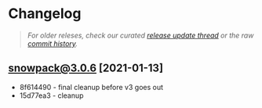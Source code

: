 # Changelog

> _For older releses, check our curated [release update thread](https://github.com/snowpackjs/snowpack/discussions/1183) or the raw [commit history](https://github.com/snowpackjs/snowpack/commits/main/snowpack)._

## snowpack@3.0.6 [2021-01-13]

- 8f614490 - final cleanup before v3 goes out
- 15d77ea3 - cleanup
